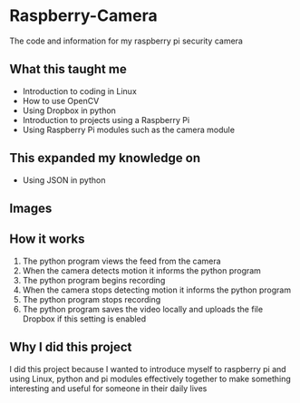 # Raspberry-Camera
The code and information for my raspberry pi security camera

## What this taught me
* Introduction to coding in Linux
* How to use OpenCV
* Using Dropbox in python
* Introduction to projects using a Raspberry Pi
* Using Raspberry Pi modules such as the camera module

## This expanded my knowledge on
* Using JSON in python

## Images

## How it works
1. The python program views the feed from the camera
1. When the camera detects motion it informs the python program
1. The python program begins recording 
1. When the camera stops detecting motion it informs the python program
1. The python program stops recording
1. The python program saves the video locally and uploads the file Dropbox if this setting is enabled

## Why I did this project
I did this project because I wanted to introduce myself to raspberry pi and using Linux, python and pi modules effectively together to make something interesting and useful for someone in their daily lives

